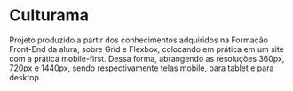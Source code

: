 # Culturama
Projeto produzido a partir dos conhecimentos adquiridos na Formação Front-End da alura, sobre Grid e Flexbox, colocando em prática em um site com a prática mobile-first. Dessa forma, abrangendo as resoluções 360px, 720px e 1440px, sendo respectivamente telas mobile, para tablet e para desktop.
